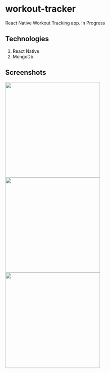 # workout-tracker
React Native Workout Tracking app. In Progress

## Technologies
1. React Native
2. MongoDb





## Screenshots


<p float="left">

<img src="https://user-images.githubusercontent.com/60319236/210497700-6deb5bd2-f512-488e-b929-6d57082a1d4a.png" width="300">
<img src="https://user-images.githubusercontent.com/60319236/210497137-3514ca59-583b-4b10-8509-1552b004a40b.png" width="300">
<img src="https://user-images.githubusercontent.com/60319236/210497609-d8bad846-4daa-4014-8641-7c0f8b22930d.png" width="300">

</p>
